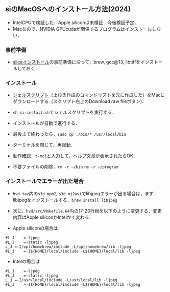 ## siのMacOSへのインストール方法(2024)

- IntelCPUで検証した．Apple siliconは未検証．今後検証予定．
- Macなので，NVIDIA GPUcudaが関係するプログラムはインストールしない．

### 事前準備
- [sliceインストール](https://github.com/xrm-bl/slice/blob/main/slice-install-mac.md)の事前準備に沿って，brew, gcc@13, libtiffをインストールしておく．

### インストール
- [シェルスクリプト](https://github.com/xrm-bl/slice/blob/main/si-install.sh)（上杉氏作成のコマンドリストを元に作成した）をMacにダウンロードする（スクリプト右上のDownload raw fileボタン)．

- `sh si-install.sh`でシェルスクリプトを実行する．

- インストールが自動で進行する．

- 最後まで終わったら，`sudo cp ./bin/* /usr/local/bin`

- ターミナルを閉じて，再起動．

- 動作確認．`t-mcl`と入力して，ヘルプ文章が表示されたらOK．

- 不要ファイルの削除．`rm -r ~/bin` `rm -r ~/program`

### インストールでエラーが出た場合
- `hvd.taz`内の`s3d_mpo2`, `s3d_mj2avi`でlibjpegエラーが出る場合は，まずlibjpegをインストールする．`brew install libjpeg`

- 次に，`hvd/src/Makefile.64`内の17-20行目を以下のように変更する．変更内容はApple siliconかIntelかで変わる．

- Apple siliconの場合は
```
#L_J	=-ljpeg
#L_J	=-static -ljpeg
L_J	=-I/opt/homebrew/include -L/opt/homebrew/lib -ljpeg
#L_J	=-I${HOME}/local/include -L${HOME}/local/lib -ljpeg
```

- Intelの場合は
```
#L_J	=-ljpeg
#L_J	=-static -ljpeg
L_J	=-I/usr/local/include -L/usr/local/lib -ljpeg
#L_J	=-I${HOME}/local/include -L${HOME}/local/lib -ljpeg
```
